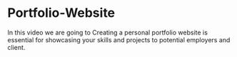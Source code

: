 # Portfolio-Website
In this video we are going to Creating a personal portfolio website is essential for showcasing your skills and projects to potential employers and client.
